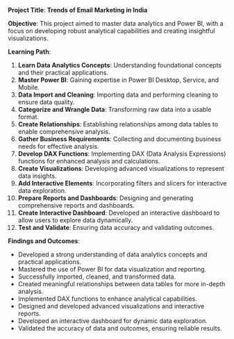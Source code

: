 **Project Title**: **Trends of Email Marketing in India**

**Objective**:
This project aimed to master data analytics and Power BI, with a focus on developing robust analytical capabilities and creating insightful visualizations.

**Learning Path**:
1. **Learn Data Analytics Concepts**: Understanding foundational concepts and their practical applications.
2. **Master Power BI**: Gaining expertise in Power BI Desktop, Service, and Mobile.
3. **Data Import and Cleaning**: Importing data and performing cleaning to ensure data quality.
4. **Categorize and Wrangle Data**: Transforming raw data into a usable format.
5. **Create Relationships**: Establishing relationships among data tables to enable comprehensive analysis.
6. **Gather Business Requirements**: Collecting and documenting business needs for effective analysis.
7. **Develop DAX Functions**: Implementing DAX (Data Analysis Expressions) functions for enhanced analysis and calculations.
8. **Create Visualizations**: Developing advanced visualizations to represent data insights.
9. **Add Interactive Elements**: Incorporating filters and slicers for interactive data exploration.
10. **Prepare Reports and Dashboards**: Designing and generating comprehensive reports and dashboards.
11. **Create Interactive Dashboard**: Developed an interactive dashboard to allow users to explore data dynamically.
12. **Test and Validate**: Ensuring data accuracy and validating outcomes.

**Findings and Outcomes**:
- Developed a strong understanding of data analytics concepts and practical applications.
- Mastered the use of Power BI for data visualization and reporting.
- Successfully imported, cleaned, and transformed data.
- Created meaningful relationships between data tables for more in-depth analysis.
- Implemented DAX functions to enhance analytical capabilities.
- Designed and developed advanced visualizations and interactive reports.
- Developed an interactive dashboard for dynamic data exploration.
- Validated the accuracy of data and outcomes, ensuring reliable results.
